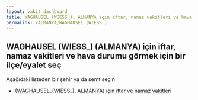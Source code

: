 ```yaml
---
layout: vakit_dashboard
title: WAGHAUSEL (WIESS_), ALMANYA için iftar, namaz vakitleri ve hava durumu - ilçe/eyalet seç
permalink: /ALMANYA/WAGHAUSEL (WIESS_)
---
```


## WAGHAUSEL (WIESS_) (ALMANYA) için iftar, namaz vakitleri ve hava durumu  görmek için bir ilçe/eyalet seç

Aşağıdaki listeden bir şehir ya da semt seçin

* [ (WAGHAUSEL_(WIESS_), ALMANYA) için iftar ve namaz vakitleri](/ALMANYA/WAGHAUSEL_(WIESS_)/)

<script type="text/javascript">
  var GLOBAL_COUNTRY = 'ALMANYA';
  var GLOBAL_CITY = 'WAGHAUSEL (WIESS_)';
  var GLOBAL_STATE = 'WAGHAUSEL (WIESS_)';
</script>
